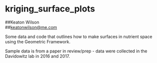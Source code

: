 # kriging_surface_plots
##Keaton Wilson  
##keatonwilson@me.com  

Some data and code that outlines how to make surfaces in nutrient space using the Geometric Framework. 

Sample data is from a paper in review/prep - data were collected in the Davidowitz lab in 2016 and 2017.
